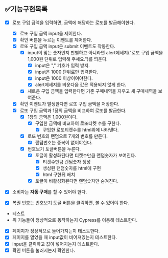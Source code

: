 ## ✅기능구현목록

- [x] 로또 구입 금액을 입력하면, 금액에 해당하는 로또를 발급해야한다.
  - [x] 로또 구입 금액 input을 제어한다.
  - [x] 확인 버튼을 누르는 이벤트를 제어한다.   
  - [x] 로또 구입 금액 input은 submit 이벤트도 작동한다.
    - [x] input이 맞는 숫자인지 판별하고 아니라면 alert메세지("로또 구입 금액을 1,000원 단위로 입력해 주세요.")를 띄운다. 
      - [x] input은 "," 기호가 입력 방지.
      - [x] input은 1000 단위로만 입력한다.
      - [x] input은 1000 이상이여야한다.
      - [x] alert메세지를 띄운다음 값은 적용되지 않게 한다.
    - [x] 새로운 구입 금액을 입력한다면 기존 구매내역을 지우고 새 구매내역을 보여준다.

  - [x] 확인 이벤트가 발생한다면 로또 구입 금액을 저장한다. 
  - [x] 로또 구입 금액과 1장의 금액을 비교하여 로또를 발급한다.
    - [x] 1장의 금액은 1,000원이다.
      - [x] 구입한 금액에 비교하여 로또티켓 수를 구한다. 
        - [x] 구입한 로또티켓수를 html위에 나타낸다.
    - [x] 로또 번호의 랜덤으로 7개의 번호를 만든다.
      - [x] 랜덤번호는 중복이 없어야한다.
    - [x] 번호보기 토글버튼을 누른다.
      - [x] 토글이 활성화된다면 티켓수만큼 랜덤숫자가 보여진다.
        - [x] 티켓수만큼 랜덤숫자 생성
        - [x] 생성된 랜덤숫자를 html에 구현
        - [x] html 구현뒤 배치
      - [x] 토글이 비활성화된다면 랜덤숫자만 숨겨진다.

- [x] 소비자는 **자동 구매**를 할 수 있어야 한다.

- [x] 복권 번호는 번호보기 토글 버튼을 클릭하면, 볼 수 있어야 한다.


- 테스트
- 위 기능들이 정상적으로 동작하는지 Cypress를 이용해 테스트한다.
- [x] 페이지가 정상적으로 들어가지는지 테스트한다.
- [x] 페이지를 열었을 때 input값이 비어져있는지 테스트한다.
- [x] input을 클릭하고 값이 넣어지는지 테스트한다.
- [x] 확인 버튼을 눌러지는지 확인한다.
